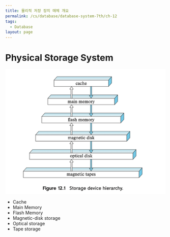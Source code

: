 ```yaml
---
title: 물리적 저장 장치 매체 개요
permalink: /cs/database/database-system-7th/ch-12
tags:
  - Database
layout: page
---
```


# Physical Storage System

![](/assets/database-system01.png)

- Cache
- Main Memory
- Flash Memory
- Magnetic-disk storage
- Optical storage
- Tape storage

